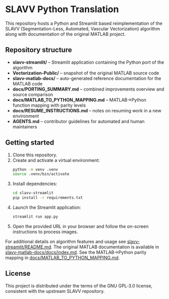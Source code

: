 # SLAVV Python Translation

This repository hosts a Python and Streamlit based reimplementation of the SLAVV (Segmentation-Less, Automated, Vascular Vectorization) algorithm along with documentation of the original MATLAB project.

## Repository structure

- **slavv-streamlit/** – Streamlit application containing the Python port of the algorithm
- **Vectorization-Public/** – snapshot of the original MATLAB source code
- **slavv-matlab-docs/** – auto-generated reference documentation for the MATLAB code
- **docs/PORTING_SUMMARY.md** – combined improvements overview and source comparison
- **docs/MATLAB_TO_PYTHON_MAPPING.md** – MATLAB→Python function mapping with parity levels
- **docs/RESUME_INSTRUCTIONS.md** – notes on resuming work in a new environment
- **AGENTS.md** – contributor guidelines for automated and human maintainers

## Getting started

1. Clone this repository.
2. Create and activate a virtual environment:
   ```bash
   python -m venv .venv
   source .venv/bin/activate
   ```
3. Install dependencies:
   ```bash
   cd slavv-streamlit
   pip install -r requirements.txt
   ```
4. Launch the Streamlit application:
   ```bash
   streamlit run app.py
   ```
5. Open the provided URL in your browser and follow the on-screen instructions to process images.

For additional details on algorithm features and usage see [slavv-streamlit/README.md](slavv-streamlit/README.md). The original MATLAB documentation is available in [slavv-matlab-docs/docs/index.md](slavv-matlab-docs/docs/index.md). See the MATLAB→Python parity mapping in [docs/MATLAB_TO_PYTHON_MAPPING.md](docs/MATLAB_TO_PYTHON_MAPPING.md).

## License

This project is distributed under the terms of the GNU GPL‑3.0 license, consistent with the upstream SLAVV repository.
